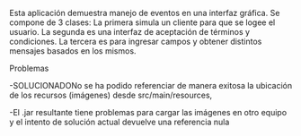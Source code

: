 Esta aplicación demuestra manejo de eventos en una interfaz gráfica.
 Se compone de 3 clases: 
 La primera simula un cliente para que se logee el usuario. 
 La segunda es una interfaz de aceptación de términos y condiciones. 
 La tercera es para ingresar campos y obtener distintos mensajes basados en los mismos. 

Problemas 

-SOLUCIONADONo se ha podido referenciar de manera exitosa 
 la ubicación de los recursos (imágenes) desde src/main/resources, 

-El .jar resultante tiene problemas para cargar las imágenes en otro equipo
y el intento de solución actual devuelve una referencia nula
